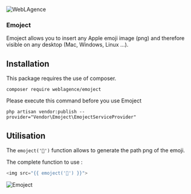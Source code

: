 ![WebLAgence](https://weblagence.com/images/logo.png)

### Emoject

Emoject allows you to insert any Apple emoji image (png) and therefore visible on any desktop (Mac, Windows, Linux ...).

## Installation

This package requires the use of composer.

```shell
composer require weblagence/emoject
```

Please execute this command before you use Emoject
```shell
php artisan vendor:publish --provider="Vendor\Emoject\EmojectServiceProvider"
```

## Utilisation

The `emoject('🚀')` function allows to generate the path png of the emoji. 

The complete function to use :
```php
<img src="{{ emoject('🚀') }}">
```

![Emoject](https://weblagence.com/images/emoject.gif)